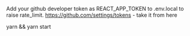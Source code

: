 Add your github developer token as REACT_APP_TOKEN to .env.local to raise rate_limit. https://github.com/settings/tokens - take it from here

yarn && yarn start
